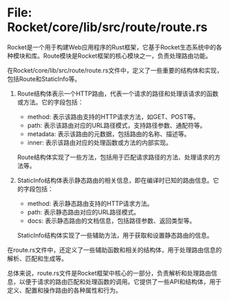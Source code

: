 # File: Rocket/core/lib/src/route/route.rs

Rocket是一个用于构建Web应用程序的Rust框架，它基于Rocket生态系统中的各种模块和库。Route模块是Rocket框架的核心模块之一，负责处理路由功能。

在Rocket/core/lib/src/route/route.rs文件中，定义了一些重要的结构体和实现，包括Route和StaticInfo等。

1. Route结构体表示一个HTTP路由，代表一个请求的路径和处理该请求的函数或方法。它的字段包括：
   - method: 表示该路由支持的HTTP请求方法，如GET、POST等。
   - path: 表示该路由对应的URL路径模式，支持路径参数、通配符等。
   - metadata: 表示该路由的元数据，包括路由的名称、描述等。
   - inner: 表示该路由对应的处理函数或方法的内部实现。

   Route结构体实现了一些方法，包括用于匹配请求路径的方法、处理请求的方法等。

2. StaticInfo结构体表示静态路由的相关信息，即在编译时已知的路由信息。它的字段包括：
   - method: 表示静态路由支持的HTTP请求方法。
   - path: 表示静态路由对应的URL路径模式。
   - docs: 表示静态路由的文档信息，包括路径参数、返回类型等。

   StaticInfo结构体实现了一些辅助方法，用于获取和设置静态路由的信息。

在route.rs文件中，还定义了一些辅助函数和相关的结构体，用于处理路由信息的解析、匹配和生成等。

总体来说，route.rs文件是Rocket框架中核心的一部分，负责解析和处理路由信息，以便于请求的路由匹配和处理函数的调用。它提供了一些API和结构体，用于定义、配置和操作路由的各种属性和行为。

